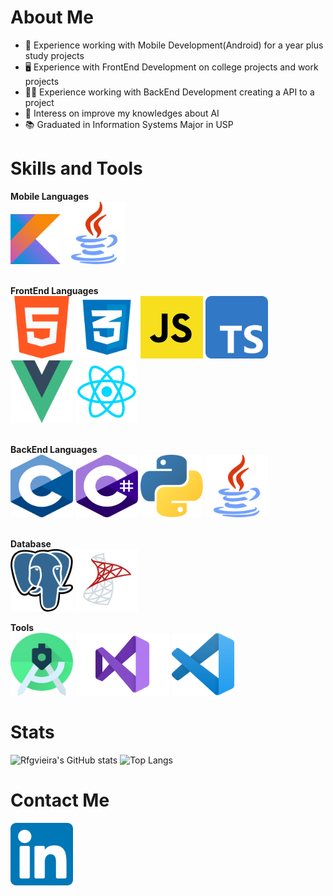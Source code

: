 # About Me
- :iphone:  Experience working with Mobile Development(Android) for a year plus study projects
- :desktop_computer: Experience with FrontEnd Development on college projects and work projects
- 👨‍💻 Experience working with BackEnd Development creating a API to a project
- :robot: Interess on improve my knowledges about AI 
- :books: Graduated in Information Systems Major in USP

# Skills and Tools
**Mobile Languages**
<br>
<img src="icons/kotlin.png" width="80" height="80" title="Kotlin">
<img src="icons/java.png" width="100" height="100" title="Java">
<br><br>

**FrontEnd Languages**
<br>
<img src="icons/html.png" width="100" height="100" title="HTML" >
<img src="icons/css.png" width="100" height="100" title="CSS" >
<img src="icons/javascript.png" width="100" height="100" title="JavaScript" >
<img src="icons/typescript.png" width="100" height="100" title="TypeScript" >
<img src="icons/vue.png" width="100" height="100" title="Vue" >
<img src="icons/react.png" width="100" height="100" title="React">
<br><br>

**BackEnd Languages**
<br>
<img src="icons/c.png" width="100" height="100" title="C" >
<img src="icons/c_sharp.png" width="100" height="100" title="C#" >
<img src="icons/python.png" width="100" height="100" title="Python" >
<img src="icons/java.png" width="100" height="100" title="Java">
<br><br>

**Database**
<br>
<img src="icons/postgresql.png" width="100" height="100" title="PostegreSQL" >
<img src="icons/sql_server.png" width="100" height="100" title="Microsoft SQL Server">

**Tools**
<br>
<img src="icons/android_studio.png" width="100" height="100" title="Android Studio" >
<img src="icons/visual_studio.png" width="150" height="100" title="Visual Studio" >
<img src="icons/vscode.png" width="100" height="100" title="Visual Studio Code">

# Stats

![Rfgvieira's GitHub stats](https://github-readme-stats.vercel.app/api?username=rfgvieira&show_icons=true&theme=tokyonight)
![Top Langs](https://github-readme-stats.vercel.app/api/top-langs/?username=rfgvieira&theme=tokyonight&layout=compact)

# Contact Me
<a href="https://www.linkedin.com/in/rfgvieira/"><img src="icons/linkedin.png" width="100" height="100" title="Linkedin"></a>
